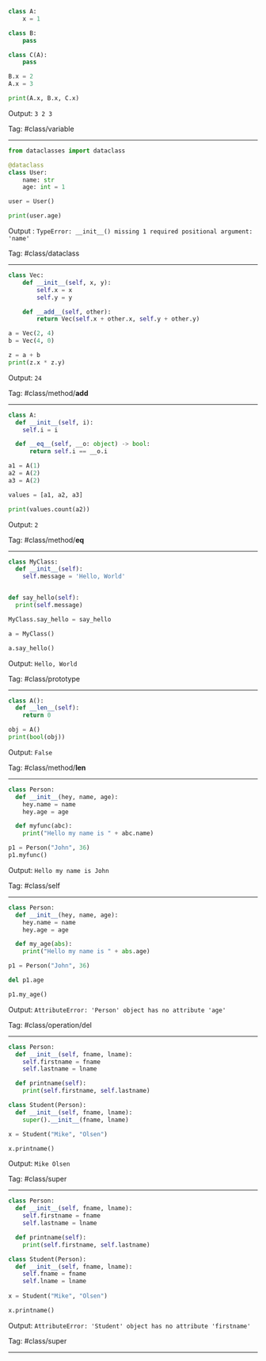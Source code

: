 ```python
class A:
    x = 1

class B:
    pass

class C(A):
    pass

B.x = 2
A.x = 3

print(A.x, B.x, C.x)
```
Output: `3 2 3`

Tag: #class/variable

---

```python
from dataclasses import dataclass

@dataclass
class User:
    name: str
    age: int = 1

user = User()

print(user.age)
```
Output : `TypeError: __init__() missing 1 required positional argument: 'name'`

Tag: #class/dataclass

---

```python
class Vec:
    def __init__(self, x, y):
        self.x = x
        self.y = y

    def __add__(self, other):
        return Vec(self.x + other.x, self.y + other.y)

a = Vec(2, 4)
b = Vec(4, 0)

z = a + b
print(z.x * z.y)
```
Output: `24`

Tag: #class/method/__add__

---

```python
class A:
  def __init__(self, i):
    self.i = i

  def __eq__(self, __o: object) -> bool:
      return self.i == __o.i

a1 = A(1)
a2 = A(2)
a3 = A(2)

values = [a1, a2, a3]

print(values.count(a2))
```
Output: `2`

Tag: #class/method/__eq__

---

```python
class MyClass:
  def __init__(self):
    self.message = 'Hello, World'


def say_hello(self):
  print(self.message)

MyClass.say_hello = say_hello

a = MyClass()

a.say_hello()
```
Output: `Hello, World`

Tag: #class/prototype

---

```python
class A():
  def __len__(self):
    return 0

obj = A()
print(bool(obj))
```
Output: `False`

Tag: #class/method/__len__

---

```python
class Person:
  def __init__(hey, name, age):
    hey.name = name
    hey.age = age

  def myfunc(abc):
    print("Hello my name is " + abc.name)

p1 = Person("John", 36)
p1.myfunc()
```
Output: `Hello my name is John`

Tag: #class/self

---

```python
class Person:
  def __init__(hey, name, age):
    hey.name = name
    hey.age = age

  def my_age(abs):
    print("Hello my name is " + abs.age)

p1 = Person("John", 36)

del p1.age

p1.my_age()
```
Output: `AttributeError: 'Person' object has no attribute 'age'`

Tag: #class/operation/del

---

```python
class Person:
  def __init__(self, fname, lname):
    self.firstname = fname
    self.lastname = lname

  def printname(self):
    print(self.firstname, self.lastname)

class Student(Person):
  def __init__(self, fname, lname):
    super().__init__(fname, lname)

x = Student("Mike", "Olsen")

x.printname()
```
Output: `Mike Olsen`

Tag: #class/super

---

```python
class Person:
  def __init__(self, fname, lname):
    self.firstname = fname
    self.lastname = lname

  def printname(self):
    print(self.firstname, self.lastname)

class Student(Person):
  def __init__(self, fname, lname):
    self.fname = fname
    self.lname = lname
    
x = Student("Mike", "Olsen")

x.printname()
```
Output: `AttributeError: 'Student' object has no attribute 'firstname'`

Tag: #class/super

---